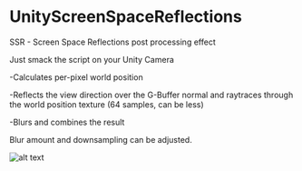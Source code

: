 # UnityScreenSpaceReflections
SSR - Screen Space Reflections post processing effect

Just smack the script on your Unity Camera

-Calculates per-pixel world position

-Reflects the view direction over the G-Buffer normal and raytraces through the world position texture (64 samples, can be less)

-Blurs and combines the result

Blur amount and downsampling can be adjusted.

![alt text](https://s17.postimg.cc/qtz1ro067/ssr.jpg)
